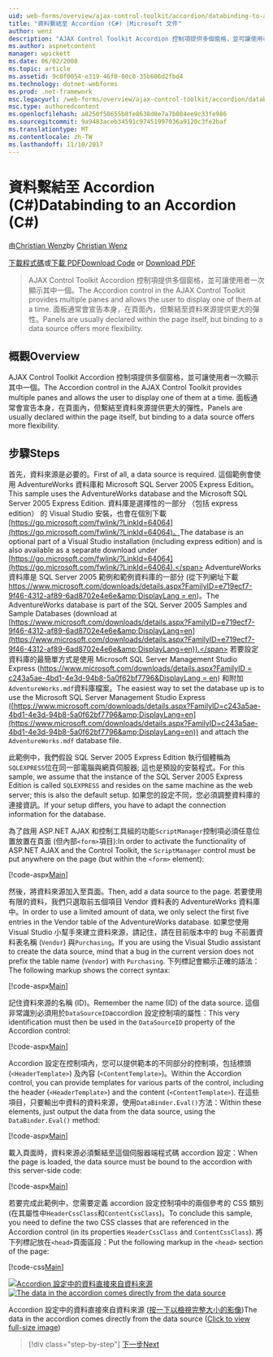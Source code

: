 ```yaml
---
uid: web-forms/overview/ajax-control-toolkit/accordion/databinding-to-an-accordion-cs
title: "資料繫結至 Accordion (C#) |Microsoft 文件"
author: wenz
description: "AJAX Control Toolkit Accordion 控制項提供多個窗格，並可讓使用者一次顯示其中一個。 面板通常會宣告 w..."
ms.author: aspnetcontent
manager: wpickett
ms.date: 06/02/2008
ms.topic: article
ms.assetid: 9c8f0054-e319-46f8-80c0-35b606d2fbd4
ms.technology: dotnet-webforms
ms.prod: .net-framework
msc.legacyurl: /web-forms/overview/ajax-control-toolkit/accordion/databinding-to-an-accordion-cs
msc.type: authoredcontent
ms.openlocfilehash: a8250f58655b8fe8638d8e7a7b084ee9c33fe986
ms.sourcegitcommit: 9a9483aceb34591c97451997036a9120c3fe2baf
ms.translationtype: MT
ms.contentlocale: zh-TW
ms.lasthandoff: 11/10/2017
---
```

<a name="databinding-to-an-accordion-c"></a><span data-ttu-id="dae6b-104">資料繫結至 Accordion (C#)</span><span class="sxs-lookup"><span data-stu-id="dae6b-104">Databinding to an Accordion (C#)</span></span>
====================
<span data-ttu-id="dae6b-105">由[Christian Wenz](https://github.com/wenz)</span><span class="sxs-lookup"><span data-stu-id="dae6b-105">by [Christian Wenz](https://github.com/wenz)</span></span>

<span data-ttu-id="dae6b-106">[下載程式碼](http://download.microsoft.com/download/5/6/d/56d50cef-2011-4c8f-9891-7edc6dc57df9/Accordion1.cs.zip)或[下載 PDF](http://download.microsoft.com/download/6/7/1/6718d452-ff89-4d3f-a90e-c74ec2d636a3/accordion1CS.pdf)</span><span class="sxs-lookup"><span data-stu-id="dae6b-106">[Download Code](http://download.microsoft.com/download/5/6/d/56d50cef-2011-4c8f-9891-7edc6dc57df9/Accordion1.cs.zip) or [Download PDF](http://download.microsoft.com/download/6/7/1/6718d452-ff89-4d3f-a90e-c74ec2d636a3/accordion1CS.pdf)</span></span>

> <span data-ttu-id="dae6b-107">AJAX Control Toolkit Accordion 控制項提供多個窗格，並可讓使用者一次顯示其中一個。</span><span class="sxs-lookup"><span data-stu-id="dae6b-107">The Accordion control in the AJAX Control Toolkit provides multiple panes and allows the user to display one of them at a time.</span></span> <span data-ttu-id="dae6b-108">面板通常會宣告本身，在頁面內，但繫結至資料來源提供更大的彈性。</span><span class="sxs-lookup"><span data-stu-id="dae6b-108">Panels are usually declared within the page itself, but binding to a data source offers more flexibility.</span></span>


## <a name="overview"></a><span data-ttu-id="dae6b-109">概觀</span><span class="sxs-lookup"><span data-stu-id="dae6b-109">Overview</span></span>

<span data-ttu-id="dae6b-110">AJAX Control Toolkit Accordion 控制項提供多個窗格，並可讓使用者一次顯示其中一個。</span><span class="sxs-lookup"><span data-stu-id="dae6b-110">The Accordion control in the AJAX Control Toolkit provides multiple panes and allows the user to display one of them at a time.</span></span> <span data-ttu-id="dae6b-111">面板通常會宣告本身，在頁面內，但繫結至資料來源提供更大的彈性。</span><span class="sxs-lookup"><span data-stu-id="dae6b-111">Panels are usually declared within the page itself, but binding to a data source offers more flexibility.</span></span>

## <a name="steps"></a><span data-ttu-id="dae6b-112">步驟</span><span class="sxs-lookup"><span data-stu-id="dae6b-112">Steps</span></span>

<span data-ttu-id="dae6b-113">首先，資料來源是必要的。</span><span class="sxs-lookup"><span data-stu-id="dae6b-113">First of all, a data source is required.</span></span> <span data-ttu-id="dae6b-114">這個範例會使用 AdventureWorks 資料庫和 Microsoft SQL Server 2005 Express Edition。</span><span class="sxs-lookup"><span data-stu-id="dae6b-114">This sample uses the AdventureWorks database and the Microsoft SQL Server 2005 Express Edition.</span></span> <span data-ttu-id="dae6b-115">資料庫是選擇性的一部分 （包括 express edition） 的 Visual Studio 安裝，也會在個別下載[https://go.microsoft.com/fwlink/?LinkId=64064](https://go.microsoft.com/fwlink/?LinkId=64064)。</span><span class="sxs-lookup"><span data-stu-id="dae6b-115">The database is an optional part of a Visual Studio installation (including express edition) and is also available as a separate download under [https://go.microsoft.com/fwlink/?LinkId=64064](https://go.microsoft.com/fwlink/?LinkId=64064).</span></span> <span data-ttu-id="dae6b-116">AdventureWorks 資料庫是 SQL Server 2005 範例和範例資料庫的一部分 (從下列網址下載[https://www.microsoft.com/downloads/details.aspx?FamilyID=e719ecf7-9f46-4312-af89-6ad8702e4e6e&amp;DisplayLang = en](https://www.microsoft.com/downloads/details.aspx?FamilyID=e719ecf7-9f46-4312-af89-6ad8702e4e6e&amp;DisplayLang=en))。</span><span class="sxs-lookup"><span data-stu-id="dae6b-116">The AdventureWorks database is part of the SQL Server 2005 Samples and Sample Databases (download at [https://www.microsoft.com/downloads/details.aspx?FamilyID=e719ecf7-9f46-4312-af89-6ad8702e4e6e&amp;DisplayLang=en](https://www.microsoft.com/downloads/details.aspx?FamilyID=e719ecf7-9f46-4312-af89-6ad8702e4e6e&amp;DisplayLang=en)).</span></span> <span data-ttu-id="dae6b-117">若要設定資料庫的最簡單方式是使用 Microsoft SQL Server Management Studio Express ([https://www.microsoft.com/downloads/details.aspx?FamilyID = c243a5ae-4bd1-4e3d-94b8-5a0f62bf7796&amp;DisplayLang = en](https://www.microsoft.com/downloads/details.aspx?FamilyID=c243a5ae-4bd1-4e3d-94b8-5a0f62bf7796&amp;DisplayLang=en)) 和附加`AdventureWorks.mdf`資料庫檔案。</span><span class="sxs-lookup"><span data-stu-id="dae6b-117">The easiest way to set the database up is to use the Microsoft SQL Server Management Studio Express ([https://www.microsoft.com/downloads/details.aspx?FamilyID=c243a5ae-4bd1-4e3d-94b8-5a0f62bf7796&amp;DisplayLang=en](https://www.microsoft.com/downloads/details.aspx?FamilyID=c243a5ae-4bd1-4e3d-94b8-5a0f62bf7796&amp;DisplayLang=en)) and attach the `AdventureWorks.mdf` database file.</span></span>

<span data-ttu-id="dae6b-118">此範例中，我們假設 SQL Server 2005 Express Edition 執行個體稱為`SQLEXPRESS`位在同一部電腦與網頁伺服器; 這也是預設的安裝程式。</span><span class="sxs-lookup"><span data-stu-id="dae6b-118">For this sample, we assume that the instance of the SQL Server 2005 Express Edition is called `SQLEXPRESS` and resides on the same machine as the web server; this is also the default setup.</span></span> <span data-ttu-id="dae6b-119">如果您的設定不同，您必須調整資料庫的連接資訊。</span><span class="sxs-lookup"><span data-stu-id="dae6b-119">If your setup differs, you have to adapt the connection information for the database.</span></span>

<span data-ttu-id="dae6b-120">為了啟用 ASP.NET AJAX 和控制工具組的功能`ScriptManager`控制項必須任意位置放置在頁面 (但內部`<form>`項目):</span><span class="sxs-lookup"><span data-stu-id="dae6b-120">In order to activate the functionality of ASP.NET AJAX and the Control Toolkit, the `ScriptManager` control must be put anywhere on the page (but within the `<form>` element):</span></span>

[!code-aspx[Main](databinding-to-an-accordion-cs/samples/sample1.aspx)]

<span data-ttu-id="dae6b-121">然後，將資料來源加入至頁面。</span><span class="sxs-lookup"><span data-stu-id="dae6b-121">Then, add a data source to the page.</span></span> <span data-ttu-id="dae6b-122">若要使用有限的資料，我們只選取前五個項目 Vendor 資料表的 AdventureWorks 資料庫中。</span><span class="sxs-lookup"><span data-stu-id="dae6b-122">In order to use a limited amount of data, we only select the first five entries in the Vendor table of the AdventureWorks database.</span></span> <span data-ttu-id="dae6b-123">如果您使用 Visual Studio 小幫手來建立資料來源，請記住，請在目前版本中的 bug 不前置資料表名稱 (`Vendor`) 與`Purchasing`。</span><span class="sxs-lookup"><span data-stu-id="dae6b-123">If you are using the Visual Studio assistant to create the data source, mind that a bug in the current version does not prefix the table name (`Vendor`) with `Purchasing`.</span></span> <span data-ttu-id="dae6b-124">下列標記會顯示正確的語法：</span><span class="sxs-lookup"><span data-stu-id="dae6b-124">The following markup shows the correct syntax:</span></span>

[!code-aspx[Main](databinding-to-an-accordion-cs/samples/sample2.aspx)]

<span data-ttu-id="dae6b-125">記住資料來源的名稱 (ID)。</span><span class="sxs-lookup"><span data-stu-id="dae6b-125">Remember the name (ID) of the data source.</span></span> <span data-ttu-id="dae6b-126">這個非常識別必須用於`DataSourceID`accordion 設定控制項的屬性：</span><span class="sxs-lookup"><span data-stu-id="dae6b-126">This very identification must then be used in the `DataSourceID` property of the Accordion control:</span></span>

[!code-aspx[Main](databinding-to-an-accordion-cs/samples/sample3.aspx)]

<span data-ttu-id="dae6b-127">Accordion 設定在控制項內，您可以提供範本的不同部分的控制項，包括標頭 (`<HeaderTemplate>`) 及內容 (`<ContentTemplate>`)。</span><span class="sxs-lookup"><span data-stu-id="dae6b-127">Within the Accordion control, you can provide templates for various parts of the control, including the header (`<HeaderTemplate>`) and the content (`<ContentTemplate>`).</span></span> <span data-ttu-id="dae6b-128">在這些項目，只要輸出中資料的資料來源，使用`DataBinder.Eval()`方法：</span><span class="sxs-lookup"><span data-stu-id="dae6b-128">Within these elements, just output the data from the data source, using the `DataBinder.Eval()` method:</span></span>

[!code-aspx[Main](databinding-to-an-accordion-cs/samples/sample4.aspx)]

<span data-ttu-id="dae6b-129">載入頁面時，資料來源必須繫結至這個伺服器端程式碼 accordion 設定：</span><span class="sxs-lookup"><span data-stu-id="dae6b-129">When the page is loaded, the data source must be bound to the accordion with this server-side code:</span></span>

[!code-aspx[Main](databinding-to-an-accordion-cs/samples/sample5.aspx)]

<span data-ttu-id="dae6b-130">若要完成此範例中，您需要定義 accordion 設定控制項中的兩個參考的 CSS 類別 (在其屬性中`HeaderCssClass`和`ContentCssClass`)。</span><span class="sxs-lookup"><span data-stu-id="dae6b-130">To conclude this sample, you need to define the two CSS classes that are referenced in the Accordion control (in its properties `HeaderCssClass` and `ContentCssClass`).</span></span> <span data-ttu-id="dae6b-131">將下列標記放在`<head>`頁面區段：</span><span class="sxs-lookup"><span data-stu-id="dae6b-131">Put the following markup in the `<head>` section of the page:</span></span>

[!code-css[Main](databinding-to-an-accordion-cs/samples/sample6.css)]


<span data-ttu-id="dae6b-132">[![Accordion 設定中的資料直接來自資料來源](databinding-to-an-accordion-cs/_static/image2.png)](databinding-to-an-accordion-cs/_static/image1.png)</span><span class="sxs-lookup"><span data-stu-id="dae6b-132">[![The data in the accordion comes directly from the data source](databinding-to-an-accordion-cs/_static/image2.png)](databinding-to-an-accordion-cs/_static/image1.png)</span></span>

<span data-ttu-id="dae6b-133">Accordion 設定中的資料直接來自資料來源 ([按一下以檢視完整大小的影像](databinding-to-an-accordion-cs/_static/image3.png))</span><span class="sxs-lookup"><span data-stu-id="dae6b-133">The data in the accordion comes directly from the data source ([Click to view full-size image](databinding-to-an-accordion-cs/_static/image3.png))</span></span>

>[!div class="step-by-step"]
[<span data-ttu-id="dae6b-134">下一步</span><span class="sxs-lookup"><span data-stu-id="dae6b-134">Next</span></span>](dynamically-adding-an-accordion-pane-cs.md)
